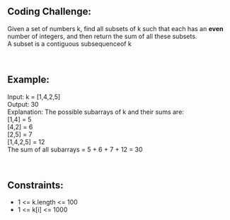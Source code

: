 ## Coding Challenge: 
  <p>Given a set of numbers k, find all subsets of k such that each has an <strong>even</strong> number of integers, and then return the sum
    of all these subsets. 
  <br>
    A subset is a contiguous subsequenceof k
  </p> <br>

## Example: 
  Input: k = [1,4,2,5] <br>
  Output: 30  <br>
  Explanation: The possible subarrays of k and their sums are:  <br>
  [1,4] = 5  <br>
  [4,2] = 6  <br>
  [2,5] = 7  <br>
  [1,4,2,5] = 12  <br>
  The sum of all subarrays = 5 + 6 + 7 + 12 = 30

  <br>

## Constraints: 
 *  1 <= k.length <= 100  <br>
 *  1 <= k[i] <= 1000  <br>

 